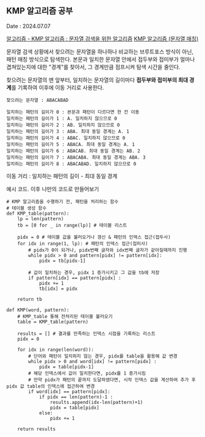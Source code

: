 ## KMP 알고리즘 공부
Date : 2024.07.07

[알고리즘 - KMP 알고리즘 : 문자열 검색을 위한 알고리즘](https://chanhuiseok.github.io/posts/algo-14/)
[KMP 알고리즘 (문자열 매칭)](https://velog.io/@rhdmstj17/KMP-%EC%95%8C%EA%B3%A0%EB%A6%AC%EC%A6%98-python-%EB%AC%B8%EC%9E%90%EC%97%B4-%ED%83%90%EC%83%89-%EA%B0%80%EC%9E%A5-%EC%89%BD%EA%B2%8C-%EC%9D%B4%ED%95%B4%ED%95%B4%EB%B3%B4%EA%B8%B0)

문자열 검색 상황에서 찾으려는 문자열을 하나하나 비교하는 브루트포스 방식이 아닌, 패턴 매칭 방식으로 탐색한다. 본문과 일치한 문자열 안에서 접두부와 접미부가 얼마나 겹쳐있는지에 대한 "경계"를 찾아서, 그 경계만큼 점프시켜 탐색 시간을 줄인다.


찾으려는 문자열의 맨 앞부터, 일치하는 문자열의 길이마다 **접두부와 접미부의 최대 경계**를 기록하여 이후에 이동 거리로 사용한다.
```
찾으려는 문자열 : ABACABAD

일치하는 패턴의 길이가 0 : 본문과 패턴이 다르다면 한 칸 이동
일치하는 패턴의 길이가 1 : A. 일치하지 않으므로 0
일치하는 패턴의 길이가 2 : AB. 일치하지 않으므로 0
일치하는 패턴의 길이가 3 : ABA. 최대 동일 경계는 A. 1
일치하는 패턴의 길이가 4 : ABAC. 일치하지 않으므로 0
일치하는 패턴의 길이가 5 : ABACA. 최대 동일 경계는 A. 1
일치하는 패턴의 길이가 6 : ABACAB. 최대 동일 경계는 AB. 2
일치하는 패턴의 길이가 7 : ABACABA. 최대 동일 경계는 ABA. 3
일치하는 패턴의 길이가 8 : ABACABAD. 일치하지 않으므로 0
```

이동 거리 : 일치하는 패턴의 길이 - 최대 동일 경계


예시 코드. 이후 나만의 코드로 만들어보기
```
# KMP 알고리즘을 수행하기 전, 패턴을 처리하는 함수
# 테이블 생성 함수
def KMP_table(pattern):
    lp = len(pattern)
    tb = [0 for _ in range(lp)] # 테이블 리스트
    
    pidx = 0 # 테이블 값을 불러오거나 갱신 & 패턴의 인덱스 접근(접두사)
    for idx in range(1, lp): # 패턴의 인덱스 접근(접미사)
        # pidx가 0이 되거나, pidx번째 글자와 idx번째 글자가 같아질때까지 진행
        while pidx > 0 and pattern[pidx] != pattern[idx]:
            pidx = tb[pidx-1]
        
        # 값이 일치하는 경우, pidx 1 증가시키고 그 값을 tb에 저장
        if pattern[idx] == pattern[pidx] :
            pidx += 1
            tb[idx] = pidx
    
    return tb
```

```
def KMP(word, pattern):
    # KMP_table 통해 전처리된 테이블 불러오기
    table = KMP_table(pattern)
    
    results = [] # 결과를 만족하는 인덱스 시점을 기록하는 리스트
    pidx = 0
    
    for idx in range(len(word)):
        # 단어와 패턴이 일치하지 않는 경우, pidx를 table을 활용해 값 변경
        while pidx > 0 and word[idx] != pattern[pidx] :
            pidx = table[pidx-1]
        # 해당 인덱스에서 값이 일치한다면, pidx를 1 증가시킴
        # 만약 pidx가 패턴의 끝까지 도달하였다면, 시작 인덱스 값을 계산하여 추가 후 pidx 값 table의 인덱스에 접근하여 변경
        if word[idx] == pattern[pidx]:
            if pidx == len(pattern)-1 :
                results.append(idx-len(pattern)+1)
                pidx = table[pidx]
            else:
                pidx += 1
    
    return results
```
